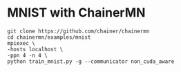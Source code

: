# MNIST with ChainerMN

```
git clone https://github.com/chainer/chainermn
cd chainermn/examples/mnist
mpiexec \
-hosts localhost \
-ppn 4 -n 4 \
python train_mnist.py -g --communicator non_cuda_aware
```
